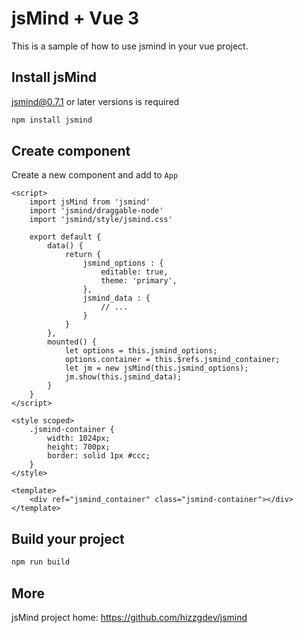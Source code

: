 # jsMind + Vue 3

This is a sample of how to use jsmind in your vue project.

## Install jsMind

jsmind@0.7.1 or later versions is required

```bash
npm install jsmind
```

## Create component

Create a new component and add to `App`

```vue
<script>
    import jsMind from 'jsmind'
    import 'jsmind/draggable-node'
    import 'jsmind/style/jsmind.css'

    export default {
        data() {
            return {
                jsmind_options : {
                    editable: true,
                    theme: 'primary',
                },
                jsmind_data : {
                    // ...
                }
            }
        },
        mounted() {
            let options = this.jsmind_options;
            options.container = this.$refs.jsmind_container;
            let jm = new jsMind(this.jsmind_options);
            jm.show(this.jsmind_data);
        }
    }
</script>

<style scoped>
    .jsmind-container {
        width: 1024px;
        height: 700px;
        border: solid 1px #ccc;
    }
</style>

<template>
    <div ref="jsmind_container" class="jsmind-container"></div>
</template>
```

## Build your project

```bash
npm run build
```

## More

jsMind project home: <a href="https://github.com/hizzgdev/jsmind">https://github.com/hizzgdev/jsmind</a>

